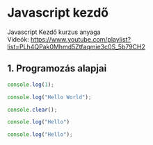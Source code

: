 # Javascript kezdő
Javascript Kezdő kurzus anyaga  
Videók: https://www.youtube.com/playlist?list=PLh4QPak0Mhmd5Ztfaqmie3c0S_5b79CH2

## 1. Programozás alapjai

```javascript
console.log(1);

console.log("Hello World");

console.clear();

console.log("Hello")

console.log("Hello");
```
